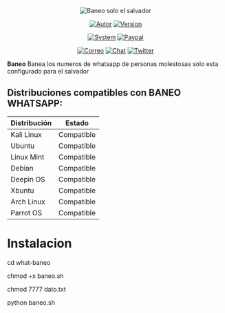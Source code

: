 <p align="center">
<img src="http://imgfz.com/i/zjrupD7.png" title="Baneo solo el salvador">
</p>

<p align="center">
<a href="https://github.com/drandroidsv/what-baneo"><img title="Autor" src="https://img.shields.io/badge/Author-MasTerSv-blue?style=for-the-badge&logo=github"></a>
<a href=""><img title="Version" src="https://img.shields.io/badge/Version-2.0-red?style=for-the-badge&logo="></a>
</p>

<p align="center">
<a href=""><img title="System" src="https://img.shields.io/badge/Supported%20OS-Linux-orange?style=for-the-badge&logo=linux"></a>
<a href="https://www.paypal.com/paypalme/drandroidsv"><img title="Paypal" src="https://img.shields.io/badge/Donate-PayPal-green.svg?style=for-the-badge&logo=paypal"></a>
</p>

<p align="center">
<a href="mailto:Master.hdez@gmail.com"><img title="Correo" src="https://img.shields.io/badge/Correo-master.hdez@gmail.com-blueviolet?style=for-the-badge&logo=gmai"></a>
<a href="https://t.me/joinchat/AAAAAETqm9bQH0uFopDJsQ"><img title="Chat" src="https://img.shields.io/badge/CHAT-TELEGRAM-blue?style=for-the-badge&logo=telegram"></a>
<a href="https://twitter.com/MASTERSV19"><img title="Twitter" src="https://img.shields.io/badge/CHAT-TWITTER-blue?style=for-the-badge&logo=twitter"></a>
</p>

**Baneo** Banea los numeros de whatsapp de personas molestosas solo esta configurado para el salvador


## Distribuciones compatibles con BANEO WHATSAPP:

| Distribución |   Estado      |
|--------------|---------------| 
| Kali Linux   | Compatible    |
| Ubuntu       | Compatible    |
| Linux Mint   | Compatible    |
| Debian       | Compatible    |
| Deepin OS    | Compatible    |
| Xbuntu       | Compatible    |
| Arch Linux   | Compatible    |
| Parrot OS    | Compatible    |


# Instalacion
cd what-baneo
</p>
chmod +x baneo.sh
</p>
chmod 7777 dato.txt
</p>
python baneo.sh
